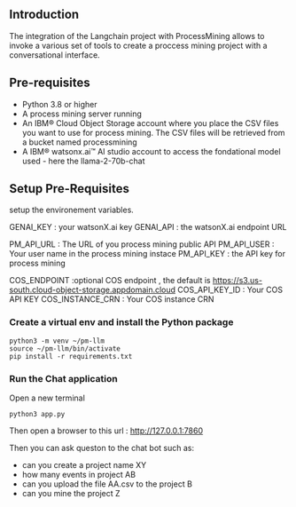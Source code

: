 ## Introduction 
The integration of the Langchain project with ProcessMining allows to invoke a various set of tools to create a proccess mining project with a conversational interface.


## Pre-requisites
  * Python 3.8 or higher
  * A process mining server running
  * An IBM®  Cloud Object Storage account where you place the CSV files you want to use for process mining. The CSV files will be retrieved from a bucket named processmining
  * A IBM® watsonx.ai™ AI studio account to access the fondational model used - here the llama-2-70b-chat


## Setup Pre-Requisites

setup the environement variables.

 GENAI_KEY  : your watsonX.ai key
 GENAI_API  : the watsonX.ai endpoint URL
 

 PM_API_URL  :  The URL of you process mining public API
 PM_API_USER : Your user name in the process mining instace
 PM_API_KEY : the API key for process mining

 COS_ENDPOINT :optional COS endpoint , the default is https://s3.us-south.cloud-object-storage.appdomain.cloud
 COS_API_KEY_ID : Your COS API KEY 
 COS_INSTANCE_CRN : Your COS instance CRN 


### Create a virtual env and install the Python package
```shell
python3 -m venv ~/pm-llm
source ~/pm-llm/bin/activate
pip install -r requirements.txt
```


### Run the Chat application

Open a new terminal
```
python3 app.py
```


Then open a browser to this url : http://127.0.0.1:7860

Then you can ask queston to the chat bot such as:
   * can you create a project name XY
   * how many events in project AB
   * can you upload the file AA.csv to the project B
   * can you mine the project Z

